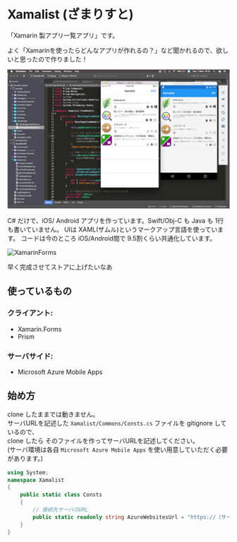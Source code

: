 # Xamalist (ざまりすと)

「Xamarin 製アプリ一覧アプリ」です。 

よく「Xamarinを使ったらどんなアプリが作れるの？」など聞かれるので、欲しいと思ったので作りました！

![Startup project](./doc_image/app_screenshot.png)

C# だけで、iOS/ Android アプリを作っています。Swift/Obj-C も Java も 1行も書いていません。
UIは XAML(ザムル)というマークアップ言語を使っています。
コードは今のところ iOS/Android間で 9.5割くらい共通化しています。

![XamarinForms](https://blog.xamarin.com/wp-content/uploads/2014/06/XamarinForms1.png)

早く完成させてストアに上げたいなあ

## 使っているもの

### クライアント:

* Xamarin.Forms
* Prism

### サーバサイド:

* Microsoft Azure Mobile Apps

## 始め方

clone したままでは動きません。    
サーバURLを記述した `Xamalist/Commons/Consts.cs` ファイルを gitignore しているので、     
clone したら そのファイルを作ってサーバURLを記述してください。    
(サーバ環境は各自 `Microsoft Azure Mobile Apps` を使い用意していただく必要があります。)

````csharp
using System;
namespace Xamalist
{
    public static class Consts
    {
        // 接続先サーバのURL
        public static readonly string AzureWebsitesUrl = "https://（サーバのURL文字列）.azurewebsites.net";
    }
}
````

